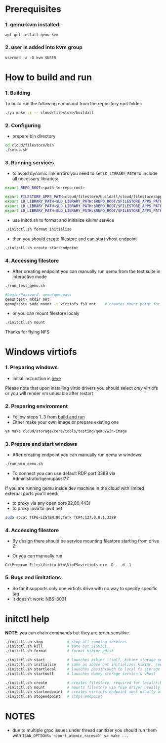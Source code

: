 # Prerequisites

### 1. qemu-kvm installed:
```
apt-get install qemu-kvm
```

### 2. user is added into kvm group
```
usermod -a -G kvm $USER
```

# How to build and run

### 1. Building
To build run the following command from the repository root folder:

```bash
./ya make -r -- cloud/filestore/buildall
```

### 2. Configuring
- prepare bin directory
```bash
cd cloud/filestore/bin
./setup.sh
```

### 3. Running services

- to avoid dynamic link errors you need to set `LD_LIBRARY_PATH` to include all necessary libraries:
```bash
export REPO_ROOT=<path-to-repo-root>

export FILESTORE_APPS_PATH=cloud/filestore/buildall/cloud/filestore/apps
export LD_LIBRARY_PATH=$LD_LIBRARY_PATH:$REPO_ROOT/$FILESTORE_APPS_PATH/client
export LD_LIBRARY_PATH=$LD_LIBRARY_PATH:$REPO_ROOT/$FILESTORE_APPS_PATH/server
export LD_LIBRARY_PATH=$LD_LIBRARY_PATH:$REPO_ROOT/$FILESTORE_APPS_PATH/vhost
```

- use initctl.sh to format and initialize kikimr service
```bash
./initctl.sh format initialize
```

- then you should create filestore and can start vhost endpoint
```bash
./initctl.sh create startendpoint
```

### 4. Accessing filestore
- After creating endpoint you can manually run qemu from the test suite in interactive mode
```bash
./run_test_qemu.sh

#Login/Password: qemu/qemupass
qemu@test> mkdir mnt
qemu@test> sudo mount -t virtiofs fs0 mnt    # creates mount point for the filestore
```

- or you can mount filestore localy
```bash
./initctl.sh mount
```

Thanks for flying NFS


# Windows virtiofs

### 1. Preparing windows

- Initial instruction is [here](https://virtio-fs.gitlab.io/howto-windows.html)

Please note that upon installing virtio drivers you should select _only_ virtiofs
or you will render vm unusable after restart

### 2. Preparing environment

- Follow steps 1..3 from [build and run](#how-to-build-and-run)
- Either make your own image or prepare existing one
```bash
ya make cloud/storage/core/tools/testing/qemu/win-image
```

### 3. Prepare and start windows
- After creating endpoint you can manually run qemu w windows
```bash
./run_win_qemu.sh
```

- To connect you can use default RDP port 3389 via Administrator/qemupass!77

If you are running qemu inside dev machine in the cloud with limited external ports you'll need:
- to proxy via any open port(22,80,443)
- to proxy ipv6 to ipv4 net

```bash
sudo socat TCP6-LISTEN:80,fork TCP4:127.0.0.1:3389
```

### 4. Accessing filestore
- By design there should be service mounting filestore starting from drive Z:

- Or you can manually run
```promt
C:\Program Files\Virtio-Win\VioFS>virtiofs.exe -D - -d -1
```

### 5. Bugs and limitations
- So far it supports only one virtiofs drive with no way to specify specific tag
- It doesn't work: NBS-3031


# initctl help
**NOTE**: you can chain commands but they are order sensitive.

```bash
./initctl.sh stop           # stop all running services
./initctl.sh kill           # same but SIGKILL
./initctl.sh format         # format kikimr pdisk

./initctl.sh start          # launches kikimr itself, kikimr storage service & vhost
./initctl.sh initialize     # same as above but initializes kikimr, required at first run and after format cmd
./initctl.sh startlocal     # launches passthrough to local fs storage service & vhost
./initctl.sh startnull      # launches dummy storage service & vhost

./initctl.sh create         # creates filestore, required for local/kikimr services at first run or after format
./initctl.sh mount          # mounts filestore via fuse driver usually at ~/nfs unless configuration changed
./initctl.sh startendpoint  # creates virtiofs endpoint sock usually at /tmp/vhost.sock
./initctl.sh stopendpoint   # stops endpoint
```

# NOTES
- due to multiple grpc issues under thread sanitizer you should run them with ```TSAN_OPTIONS='report_atomic_races=0' ya make ...```